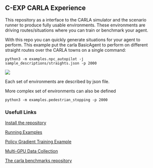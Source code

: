 

## C-EXP CARLA Experience

This  repository  as a interface to the CARLA simulator
and the scenario runner to produce fully usable environments.
These environments are driving routes/situations where you
can train or benchmark your agent.

With this repo you can quickly generate situations 
for your agent to perform. This example
put the carla BasicAgent to perform on different straight routes
over the CARLA towns on a single command:

    python3 -m examples.npc_autopilot -j sample_descriptions/straights.json -p 2000

![](docs/illustration_1.gif)



Each set of environments are  described by json file. 
   
More complex set of environments can also be defined
    
    python3 -m examples.pedestrian_stopping -p 2000




### Usefull Links


[Install the repository](docs/getting_started.md)

[Running Examples](docs/examples.md)

[Policy Gradient Training Example](docs/examples.md)
   
[Multi-GPU Data Collection](docs/examples.md)

[The carla benchmarks repository](https://github.com/carla-simulator/driving-benchmarks)


 
